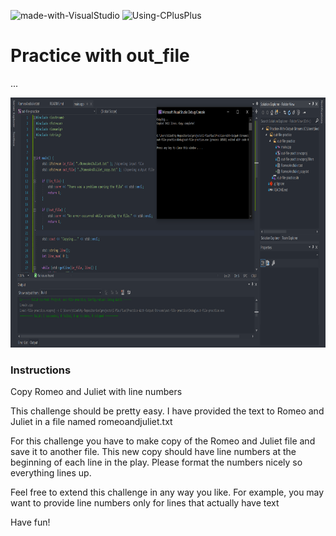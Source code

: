 ![made-with-VisualStudio](https://img.shields.io/badge/Made%20With-Visual%20Studio-ba88f3)  ![Using-CPlusPlus](https://img.shields.io/badge/Using-C%2B%2B-ff69b4)

# Practice with out_file
...

<img src="./assets/screenshot.png"
     alt="Img"
     style="margin-right: 10px; height: 400px;" />

### Instructions
Copy Romeo and Juliet with line numbers

This challenge should be pretty easy.
I have provided the text to Romeo and Juliet in a file named romeoandjuliet.txt

For this challenge you have to make copy of the Romeo and Juliet file and save it to another file.
This new copy should have line numbers at the beginning of each line in the play.
Please format the numbers nicely so everything lines up.

Feel free to extend this challenge in any way you like.
For example, you may want to provide line numbers only for lines that actually have text

Have fun!